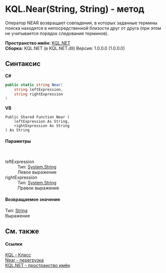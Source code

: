 # KQL.Near(String, String) - метод
 

Оператор NEAR возвращает совпадения, в которых заданные термины поиска находятся в непосредственной близости друг от друга (при этом не учитывается порядок следования терминов).

**Пространство имён:**&nbsp;<a href="3C471DD0">KQL.NET</a><br />**Сборка:**&nbsp;KQL.NET (в KQL.NET.dll) Версия: 1.0.0.0 (1.0.0.0)

## Синтаксис

**C#**<br />
``` C#
public static string Near(
	string leftExpression,
	string rightExpression
)
```

**VB**<br />
``` VB
Public Shared Function Near ( 
	leftExpression As String,
	rightExpression As String
) As String
```


#### Параметры
&nbsp;<dl><dt>leftExpression</dt><dd>Тип:&nbsp;<a href="http://msdn2.microsoft.com/ru-ru/library/s1wwdcbf" target="_blank">System.String</a><br />Левое выражение</dd><dt>rightExpression</dt><dd>Тип:&nbsp;<a href="http://msdn2.microsoft.com/ru-ru/library/s1wwdcbf" target="_blank">System.String</a><br />Правое выражение</dd></dl>

#### Возвращаемое значение
Тип:&nbsp;<a href="http://msdn2.microsoft.com/ru-ru/library/s1wwdcbf" target="_blank">String</a><br />Выражение

## См. также


#### Ссылки
<a href="A04103EA">KQL - Класс</a><br /><a href="4A256DF7">Near - перегрузка</a><br /><a href="3C471DD0">KQL.NET - пространство имён</a><br />